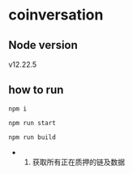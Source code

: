 # coinversation

## Node version

v12.22.5

## how to run

```
npm i

npm run start

npm run build
```

- 1. 获取所有正在质押的链及数据
